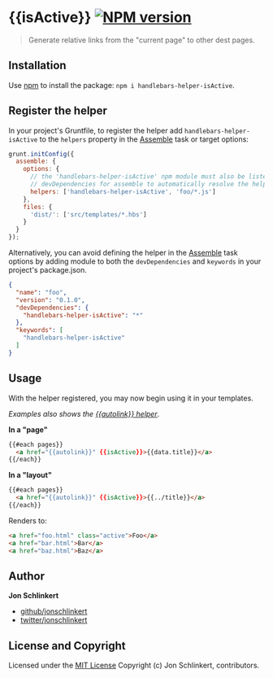 # {{isActive}} [![NPM version](https://badge.fury.io/js/handlebars-helper-isActive.png)](http://badge.fury.io/js/handlebars-helper-isActive)

> Generate relative links from the "current page" to other dest pages.

## Installation

Use [npm](npmjs.org) to install the package: `npm i handlebars-helper-isActive`.

## Register the helper

In your project's Gruntfile, to register the helper add `handlebars-helper-isActive` to the `helpers` property in the [Assemble](http://assemble.io) task or target options:

```javascript
grunt.initConfig({
  assemble: {
    options: {
      // the 'handlebars-helper-isActive' npm module must also be listed in
      // devDependencies for assemble to automatically resolve the helper
      helpers: ['handlebars-helper-isActive', 'foo/*.js']
    },
    files: {
      'dist/': ['src/templates/*.hbs']
    }
  }
});
```
Alternatively, you can avoid defining the helper in the [Assemble](https://github.com/assemble/assemble) task options by adding module to both the `devDependencies` and `keywords` in your project's package.json.

```json
{
  "name": "foo",
  "version": "0.1.0",
  "devDependencies": {
    "handlebars-helper-isActive": "*"
  },
  "keywords": [
    "handlebars-helper-isActive"
  ]
}
```

## Usage

With the helper registered, you may now begin using it in your templates.

_Examples also shows the [{{autolink}} helper](https://github.com/helpers/handlebars-helper-autolink)_.

**In a "page"**

```html
{{#each pages}}
  <a href="{{autolink}}" {{isActive}}>{{data.title}}</a>
{{/each}}
```

**In a "layout"**

```html
{{#each pages}}
  <a href="{{autolink}}" {{isActive}}>{{../title}}</a>
{{/each}}
```

Renders to:

```html
<a href="foo.html" class="active">Foo</a>
<a href="bar.html">Bar</a>
<a href="baz.html">Baz</a>
```


## Author

**Jon Schlinkert**

+ [github/jonschlinkert](http://github.com/jonschlinkert)
+ [twitter/jonschlinkert](http://twitter.com/jonschlinkert)

## License and Copyright

Licensed under the [MIT License](./LICENSE-MIT)
Copyright (c) Jon Schlinkert, contributors.
